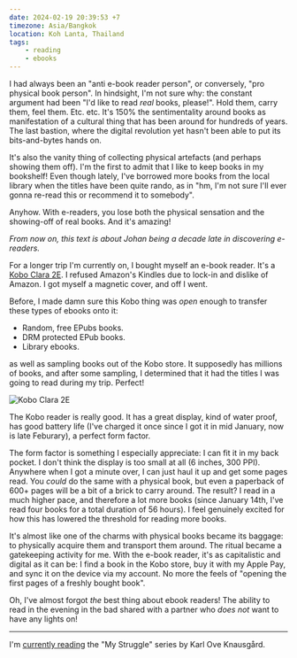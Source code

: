 ```yaml
---
date: 2024-02-19 20:39:53 +7
timezone: Asia/Bangkok
location: Koh Lanta, Thailand
tags:
    - reading
    - ebooks
---
```


I had always been an "anti e-book reader person", or conversely, "pro physical book person". In hindsight, I'm not sure why: the constant argument had been "I'd like to read _real_ books, please!". Hold them, carry them, feel them. Etc. etc. It's 150% the sentimentality around books as manifestation of a cultural thing that has been around for hundreds of years. The last bastion, where the digital revolution yet hasn't been able to put its bits-and-bytes hands on.

It's also the vanity thing of collecting physical artefacts (and perhaps showing them off). I'm the first to admit that I like to keep books in my bookshelf! Even though lately, I've borrowed more books from the local library when the titles have been quite rando, as in "hm, I'm not sure I'll ever gonna re-read this or recommend it to somebody".

Anyhow. With e-readers, you lose both the physical sensation and the showing-off of real books. And it's amazing!

*From now on, this text is about Johan being a decade late in discovering e-readers.*

For a longer trip I'm currently on, I bought myself an e-book reader. It's a [Kobo Clara 2E](https://eu.kobobooks.com/sv/products/kobo-clara-2e). I refused Amazon's Kindles due to lock-in and dislike of Amazon. I got myself a magnetic cover, and off I went.

Before, I made damn sure this Kobo thing was *open* enough to transfer these types of ebooks onto it:

* Random, free EPubs books.
* DRM protected EPub books.
* Library ebooks.

as well as sampling books out of the Kobo store. It supposedly has millions of books, and after some sampling, I determined that it had the titles I was going to read during my trip. Perfect!

![Kobo Clara 2E](https://eu.kobobooks.com/cdn/shop/products/B_UK-ANZ-Device_Angled_1080x1080_17130470-23c2-498c-be24-8e5429a7f784_962x962.jpg?v=1691690100)

The Kobo reader is really good. It has a great display, kind of water proof, has good battery life (I've charged it once since I got it in mid January, now is late Feburary), a perfect form factor.

The form factor is something I especially appreciate: I can fit it in my back pocket. I don't think the display is too small at all (6 inches, 300 PPI). Anywhere when I got a minute over, I can just haul it up and get some pages read. You *could* do the same with a physical book, but even a paperback of 600+ pages will be a bit of a brick to carry around. The result? I read in a much higher pace, and therefore a lot more books (since January 14th, I've read four books for a total duration of 56 hours). I feel genuinely excited for how this has lowered the threshold for reading more books.

It's almost like one of the charms with physical books became its baggage: to physically acquire them and transport them around. The ritual became a gatekeeping activity for me. With the e-book reader, it's as capitalistic and digital as it can be: I find a book in the Kobo store, buy it with my Apple Pay, and sync it on the device via my account. No more the feels of "opening the first pages of a freshly bought book".

Oh, I've almost forgot _the_ best thing about ebook readers! The ability to read in the evening in the bad shared with a partner who *does not* want to have any lights on!

***

I'm [currently reading](/reading) the "My Struggle" series by Karl Ove Knausgård.
